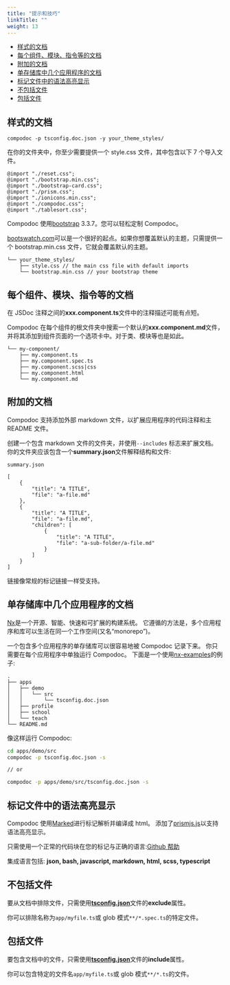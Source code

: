```yaml
---
title: "提示和技巧"
linkTitle: ""
weight: 13
---
```


- [样式的文档](#样式的文档)
- [每个组件、模块、指令等的文档](#每个组件模块指令等的文档)
- [附加的文档](#附加的文档)
- [单存储库中几个应用程序的文档](#单存储库中几个应用程序的文档)
- [标记文件中的语法高亮显示](#标记文件中的语法高亮显示)
- [不包括文件](#不包括文件)
- [包括文件](#包括文件)

<a id="styling-the-documentation"></a>

## 样式的文档

```
compodoc -p tsconfig.doc.json -y your_theme_styles/
```

在你的文件夹中，你至少需要提供一个 style.css 文件，其中包含以下 7 个导入文件。

```
@import "./reset.css";
@import "./bootstrap.min.css";
@import "./bootstrap-card.css";
@import "./prism.css";
@import "./ionicons.min.css";
@import "./compodoc.css";
@import "./tablesort.css";
```

Compodoc 使用[bootstrap](http://getbootstrap.com/) 3.3.7。您可以轻松定制 Compodoc。

[bootswatch.com](http://bootswatch.com/)可以是一个很好的起点。如果你想覆盖默认的主题，只需提供一个 bootstrap.min.css 文件，它就会覆盖默认的主题。

```
└── your_theme_styles/
    ├── style.css // the main css file with default imports
    └── bootstrap.min.css // your bootstrap theme
```

<a id="documentation-of-each-components"></a>

## 每个组件、模块、指令等的文档

在 JSDoc 注释之间的**xxx.component.ts**文件中的注释描述可能有点短。

Compodoc 在每个组件的根文件夹中搜索一个默认的**xxx.component.md**文件，并将其添加到组件页面的一个选项卡中。对于类、模块等也是如此。

```
└── my-component/
    ├── my.component.ts
    ├── my.component.spec.ts
    ├── my.component.scss|css
    ├── my.component.html
    └── my.component.md
```

<a id="additional-documentation"></a>

## 附加的文档

Compodoc 支持添加外部 markdown 文件，以扩展应用程序的代码注释和主 README 文件。

创建一个包含 markdown 文件的文件夹，并使用`--includes` 标志来扩展文档。
你的文件夹应该包含一个**summary.json**文件解释结构和文件:

```
summary.json

[
    {
        "title": "A TITLE",
        "file": "a-file.md"
    },
    {
        "title": "A TITLE",
        "file": "a-file.md",
        "children": [
            {
                "title": "A TITLE",
                "file": "a-sub-folder/a-file.md"
            }
        ]
    }
]
```

链接像常规的标记链接一样受支持。

<a id="documentation-of-several-apps-in-a-monorepository"></a>

## 单存储库中几个应用程序的文档

[Nx](https://github.com/nrwl/nx)是一个开源、智能、快速和可扩展的构建系统。
它遵循的方法是，多个应用程序和库可以生活在同一个工作空间(又名“monorepo”)。

一个包含多个应用程序的单存储库可以很容易地被 Compodoc 记录下来。
你只需要在每个应用程序中单独运行 Compodoc。
下面是一个使用[nx-examples](https://github.com/nrwl/nx-examples)的例子:

```
.
├── apps
│   ├── demo
│   │   └── src
│   │       └── tsconfig.doc.json
│   ├── profile
│   ├── school
│   └── teach
└── README.md
```

像这样运行 Compodoc:

```bash
cd apps/demo/src
compodoc -p tsconfig.doc.json -s

// or

compodoc -p apps/demo/src/tsconfig.doc.json -s
```

<a id="syntax-highlighting-in-markdown-files"></a>

## 标记文件中的语法高亮显示

Compodoc 使用[Marked](https://github.com/chjj/marked)进行标记解析并编译成 html。
添加了[prismjs.js](http://prismjs.com/)以支持语法高亮显示。

只需使用一个正常的代码块在您的标记与正确的语言:[Github 帮助](https://help.github.com/articles/creating-and-highlighting-code-blocks/)

集成语言包括: **json, bash, javascript, markdown, html, scss, typescript**

<a id="excluding-files"></a>

## 不包括文件

要从文档中排除文件，只需使用[**tsconfig.json**](https://www.typescriptlang.org/docs/handbook/tsconfig-json.html)文件的**exclude**属性。

你可以排除名称为`app/myfile.ts`或 glob 模式`**/*.spec.ts`的特定文件。

<a id="including-files"></a>

## 包括文件

要包含文档中的文件，只需使用[**tsconfig.json**](https://www.typescriptlang.org/docs/handbook/tsconfig-json.html)文件的**include**属性。

你可以包含特定的文件名`app/myfile.ts`或 glob 模式`**/*.ts`的文件。
